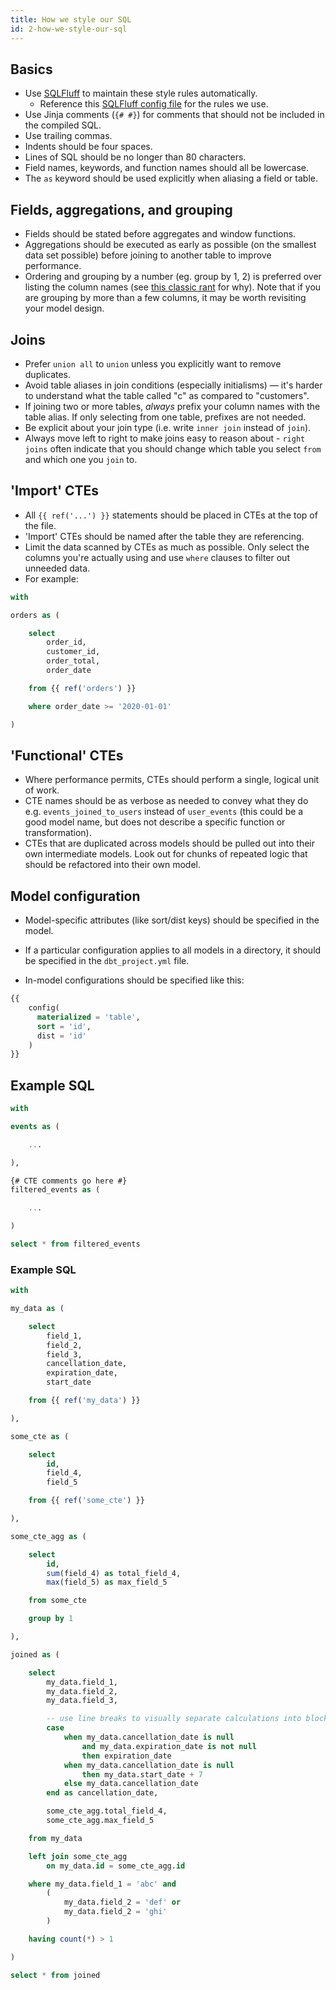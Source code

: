```yaml
---
title: How we style our SQL
id: 2-how-we-style-our-sql
---
```


## Basics

- Use [SQLFluff](https://sqlfluff.com/) to maintain these style rules automatically.
  - Reference this [SQLFluff config file](https://github.com/dbt-labs/jaffle-shop-template/blob/main/.sqlfluff) for the rules we use.
- Use Jinja comments (`{# #}`) for comments that should not be included in the compiled SQL.
- Use trailing commas.
- Indents should be four spaces.
- Lines of SQL should be no longer than 80 characters.
- Field names, keywords, and function names should all be lowercase.
- The `as` keyword should be used explicitly when aliasing a field or table.

## Fields, aggregations, and grouping

- Fields should be stated before aggregates and window functions.
- Aggregations should be executed as early as possible (on the smallest data set possible) before joining to another table to improve performance.
- Ordering and grouping by a number (eg. group by 1, 2) is preferred over listing the column names (see [this classic rant](https://blog.getdbt.com/write-better-sql-a-defense-of-group-by-1/) for why). Note that if you are grouping by more than a few columns, it may be worth revisiting your model design.

## Joins

- Prefer `union all` to `union` unless you explicitly want to remove duplicates.
- Avoid table aliases in join conditions (especially initialisms) — it's harder to understand what the table called "c" as compared to "customers".
- If joining two or more tables, _always_ prefix your column names with the table alias. If only selecting from one table, prefixes are not needed.
- Be explicit about your join type (i.e. write `inner join` instead of `join`).
- Always move left to right to make joins easy to reason about - `right joins` often indicate that you should change which table you select `from` and which one you `join` to.

## 'Import' CTEs

- All `{{ ref('...') }}` statements should be placed in CTEs at the top of the file.
- 'Import' CTEs should be named after the table they are referencing.
- Limit the data scanned by CTEs as much as possible. Only select the columns you're actually using and use `where` clauses to filter out unneeded data.
- For example:

```sql
with

orders as (

    select
        order_id,
        customer_id,
        order_total,
        order_date

    from {{ ref('orders') }}

    where order_date >= '2020-01-01'

)
```

## 'Functional' CTEs

- Where performance permits, CTEs should perform a single, logical unit of work.
- CTE names should be as verbose as needed to convey what they do e.g. `events_joined_to_users` instead of `user_events` (this could be a good model name, but does not describe a specific function or transformation).
- CTEs that are duplicated across models should be pulled out into their own intermediate models. Look out for chunks of repeated logic that should be refactored into their own model.

## Model configuration

- Model-specific attributes (like sort/dist keys) should be specified in the model.
- If a particular configuration applies to all models in a directory, it should be specified in the `dbt_project.yml` file.

- In-model configurations should be specified like this:

```sql
{{
    config(
      materialized = 'table',
      sort = 'id',
      dist = 'id'
    )
}}
```

## Example SQL

```sql
with

events as (

    ...

),

{# CTE comments go here #}
filtered_events as (

    ...

)

select * from filtered_events
```

### Example SQL

```sql
with

my_data as (

    select
        field_1,
        field_2,
        field_3,
        cancellation_date,
        expiration_date,
        start_date

    from {{ ref('my_data') }}

),

some_cte as (

    select
        id,
        field_4,
        field_5

    from {{ ref('some_cte') }}

),

some_cte_agg as (

    select
        id,
        sum(field_4) as total_field_4,
        max(field_5) as max_field_5

    from some_cte

    group by 1

),

joined as (

    select
        my_data.field_1,
        my_data.field_2,
        my_data.field_3,

        -- use line breaks to visually separate calculations into blocks
        case
            when my_data.cancellation_date is null
                and my_data.expiration_date is not null
                then expiration_date
            when my_data.cancellation_date is null
                then my_data.start_date + 7
            else my_data.cancellation_date
        end as cancellation_date,

        some_cte_agg.total_field_4,
        some_cte_agg.max_field_5

    from my_data

    left join some_cte_agg
        on my_data.id = some_cte_agg.id

    where my_data.field_1 = 'abc' and
        (
            my_data.field_2 = 'def' or
            my_data.field_2 = 'ghi'
        )

    having count(*) > 1

)

select * from joined
```
